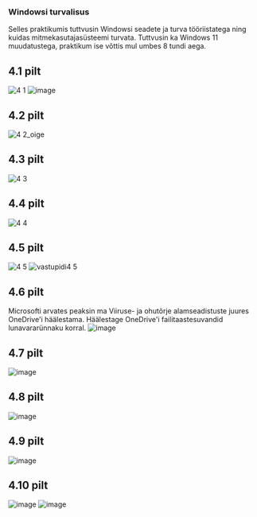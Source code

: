 ### Windowsi turvalisus
Selles praktikumis tuttvusin Windowsi seadete ja turva tööriistatega ning kuidas mitmekasutajasüsteemi turvata. Tuttvusin ka Windows 11 muudatustega, praktikum ise võttis mul umbes 8 tundi aega.

## 4.1 pilt
![4 1](https://github.com/user-attachments/assets/57225c28-7780-4499-ac15-7fecf3672d72)
![image](https://github.com/user-attachments/assets/b2d6bf27-8727-4746-840a-a9a756145bff)

## 4.2 pilt
![4 2_oige](https://github.com/user-attachments/assets/250175dd-7b94-4ecd-a5f4-486b943fae52)


## 4.3 pilt
![4 3](https://github.com/user-attachments/assets/ff1d9014-a43f-4d35-9b61-0eea374daee9)

## 4.4 pilt
![4 4](https://github.com/user-attachments/assets/f9ae0998-7b23-4b7e-9b26-c23a6e8c62a7)

## 4.5 pilt
![4 5](https://github.com/user-attachments/assets/3e433274-4533-45c4-84a4-942710d55a79)
![vastupidi4 5](https://github.com/user-attachments/assets/63e9dfbc-167d-44d7-b62d-8dcabe7635a2)

## 4.6 pilt
Microsofti arvates peaksin ma Viiruse- ja ohutõrje alamseadistuste juures OneDrive'i häälestama. Häälestage OneDrive'i failitaastesuvandid lunavararünnaku korral.
![image](https://github.com/user-attachments/assets/11439e26-1381-47c2-a425-b419c0d99748)

## 4.7 pilt
![image](https://github.com/user-attachments/assets/1a418347-8c73-4d0d-a141-81970afb6f7c)

## 4.8 pilt
![image](https://github.com/user-attachments/assets/947de228-54cf-4253-b2f4-e1de1130c992)

## 4.9 pilt
![image](https://github.com/user-attachments/assets/50923895-f117-485e-9343-55f906545f62)

## 4.10 pilt
![image](https://github.com/user-attachments/assets/aab7009c-8dd5-45ff-8d35-f246232069e9)
![image](https://github.com/user-attachments/assets/680d254b-510b-4343-9f77-714b5db3439b)


